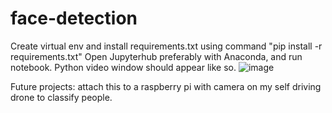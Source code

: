 # face-detection
Create virtual env and install requirements.txt using command "pip install -r requirements.txt"
Open Jupyterhub preferably with Anaconda, and run notebook. Python video window should appear like so. ![image](https://user-images.githubusercontent.com/11686738/62110306-fe083280-b262-11e9-9d8b-66b37a70edd7.png)


Future projects: attach this to a raspberry pi with camera on my self driving drone to classify people.
